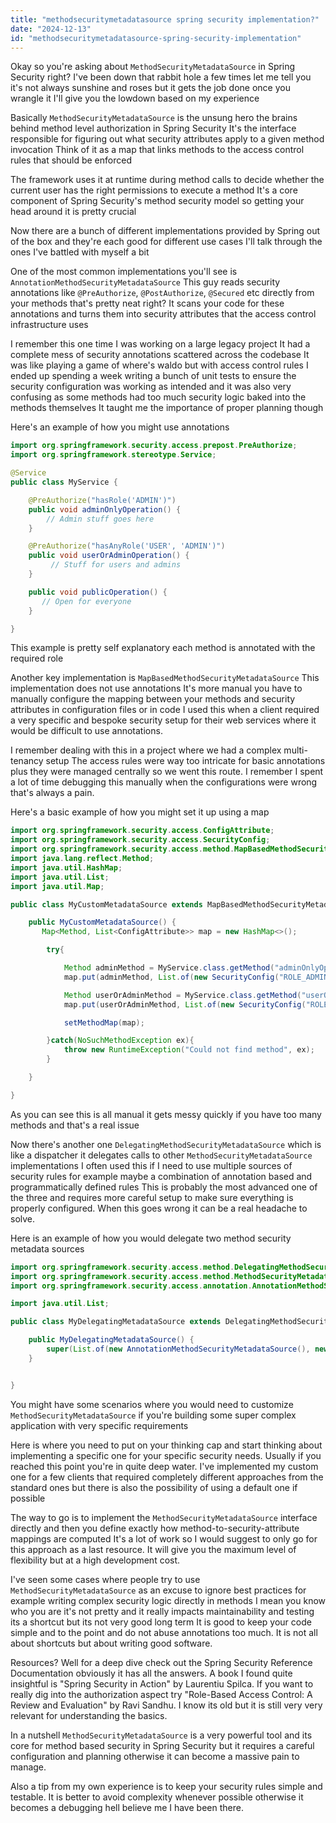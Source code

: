 ```yaml
---
title: "methodsecuritymetadatasource spring security implementation?"
date: "2024-12-13"
id: "methodsecuritymetadatasource-spring-security-implementation"
---
```


Okay so you're asking about `MethodSecurityMetadataSource` in Spring Security right? I've been down that rabbit hole a few times let me tell you it's not always sunshine and roses but it gets the job done once you wrangle it I'll give you the lowdown based on my experience

Basically `MethodSecurityMetadataSource` is the unsung hero the brains behind method level authorization in Spring Security It's the interface responsible for figuring out what security attributes apply to a given method invocation Think of it as a map that links methods to the access control rules that should be enforced

The framework uses it at runtime during method calls to decide whether the current user has the right permissions to execute a method It's a core component of Spring Security's method security model so getting your head around it is pretty crucial

Now there are a bunch of different implementations provided by Spring out of the box and they're each good for different use cases I'll talk through the ones I've battled with myself a bit

One of the most common implementations you'll see is `AnnotationMethodSecurityMetadataSource` This guy reads security annotations like `@PreAuthorize`, `@PostAuthorize`, `@Secured` etc directly from your methods that's pretty neat right? It scans your code for these annotations and turns them into security attributes that the access control infrastructure uses

I remember this one time I was working on a large legacy project It had a complete mess of security annotations scattered across the codebase It was like playing a game of where's waldo but with access control rules I ended up spending a week writing a bunch of unit tests to ensure the security configuration was working as intended and it was also very confusing as some methods had too much security logic baked into the methods themselves It taught me the importance of proper planning though

Here's an example of how you might use annotations

```java
import org.springframework.security.access.prepost.PreAuthorize;
import org.springframework.stereotype.Service;

@Service
public class MyService {

    @PreAuthorize("hasRole('ADMIN')")
    public void adminOnlyOperation() {
        // Admin stuff goes here
    }

    @PreAuthorize("hasAnyRole('USER', 'ADMIN')")
    public void userOrAdminOperation() {
         // Stuff for users and admins
    }

    public void publicOperation() {
       // Open for everyone
    }

}
```

This example is pretty self explanatory each method is annotated with the required role

Another key implementation is `MapBasedMethodSecurityMetadataSource` This implementation does not use annotations It's more manual you have to manually configure the mapping between your methods and security attributes in configuration files or in code I used this when a client required a very specific and bespoke security setup for their web services where it would be difficult to use annotations.

I remember dealing with this in a project where we had a complex multi-tenancy setup The access rules were way too intricate for basic annotations plus they were managed centrally so we went this route. I remember I spent a lot of time debugging this manually when the configurations were wrong that's always a pain.

Here's a basic example of how you might set it up using a map

```java
import org.springframework.security.access.ConfigAttribute;
import org.springframework.security.access.SecurityConfig;
import org.springframework.security.access.method.MapBasedMethodSecurityMetadataSource;
import java.lang.reflect.Method;
import java.util.HashMap;
import java.util.List;
import java.util.Map;

public class MyCustomMetadataSource extends MapBasedMethodSecurityMetadataSource {

    public MyCustomMetadataSource() {
       Map<Method, List<ConfigAttribute>> map = new HashMap<>();

        try{

            Method adminMethod = MyService.class.getMethod("adminOnlyOperation");
            map.put(adminMethod, List.of(new SecurityConfig("ROLE_ADMIN")));

            Method userOrAdminMethod = MyService.class.getMethod("userOrAdminOperation");
            map.put(userOrAdminMethod, List.of(new SecurityConfig("ROLE_USER"), new SecurityConfig("ROLE_ADMIN")));

            setMethodMap(map);

        }catch(NoSuchMethodException ex){
            throw new RuntimeException("Could not find method", ex);
        }

    }

}
```

As you can see this is all manual it gets messy quickly if you have too many methods and that's a real issue

Now there's another one `DelegatingMethodSecurityMetadataSource` which is like a dispatcher it delegates calls to other `MethodSecurityMetadataSource` implementations I often used this if I need to use multiple sources of security rules for example maybe a combination of annotation based and programmatically defined rules This is probably the most advanced one of the three and requires more careful setup to make sure everything is properly configured. When this goes wrong it can be a real headache to solve.

Here is an example of how you would delegate two method security metadata sources

```java
import org.springframework.security.access.method.DelegatingMethodSecurityMetadataSource;
import org.springframework.security.access.method.MethodSecurityMetadataSource;
import org.springframework.security.access.annotation.AnnotationMethodSecurityMetadataSource;

import java.util.List;

public class MyDelegatingMetadataSource extends DelegatingMethodSecurityMetadataSource{

    public MyDelegatingMetadataSource() {
        super(List.of(new AnnotationMethodSecurityMetadataSource(), new MyCustomMetadataSource() ));
    }


}
```

You might have some scenarios where you would need to customize `MethodSecurityMetadataSource` if you're building some super complex application with very specific requirements

Here is where you need to put on your thinking cap and start thinking about implementing a specific one for your specific security needs. Usually if you reached this point you're in quite deep water. I've implemented my custom one for a few clients that required completely different approaches from the standard ones but there is also the possibility of using a default one if possible

The way to go is to implement the `MethodSecurityMetadataSource` interface directly and then you define exactly how method-to-security-attribute mappings are computed It's a lot of work so I would suggest to only go for this approach as a last resource. It will give you the maximum level of flexibility but at a high development cost.

I've seen some cases where people try to use `MethodSecurityMetadataSource` as an excuse to ignore best practices for example writing complex security logic directly in methods I mean you know who you are it's not pretty and it really impacts maintainability and testing its a shortcut but its not very good long term It is good to keep your code simple and to the point and do not abuse annotations too much. It is not all about shortcuts but about writing good software.

Resources? Well for a deep dive check out the Spring Security Reference Documentation obviously it has all the answers. A book I found quite insightful is "Spring Security in Action" by Laurentiu Spilca. If you want to really dig into the authorization aspect try "Role-Based Access Control: A Review and Evaluation" by Ravi Sandhu. I know its old but it is still very very relevant for understanding the basics.

In a nutshell `MethodSecurityMetadataSource` is a very powerful tool and its core for method based security in Spring Security but it requires a careful configuration and planning otherwise it can become a massive pain to manage.

Also a tip from my own experience is to keep your security rules simple and testable. It is better to avoid complexity whenever possible otherwise it becomes a debugging hell believe me I have been there.
